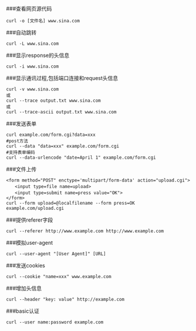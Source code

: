 ###查看网页源代码
```
curl -o [文件名] www.sina.com
```

###自动跳转
```
curl -L www.sina.com
```

###显示response的头信息
```
curl -i www.sina.com
```

###显示通讯过程,包括端口连接和request头信息
```
curl -v www.sina.com
或
curl --trace output.txt www.sina.com 
或 
curl --trace-ascii output.txt www.sina.com
```

###发送表单
```
curl example.com/form.cgi?data=xxx 
#post方法
curl --data "data=xxx" example.com/form.cgi 
#支持表单编码
curl --data-urlencode "date=April 1" example.com/form.cgi
```

###文件上传 
```
<form method="POST" enctype='multipart/form-data' action="upload.cgi">
　　<input type=file name=upload>
　　<input type=submit name=press value="OK">
</form>
curl --form upload=@localfilename --form press=OK example.com/upload.cgi
```

###提供referer字段
```
curl --referer http://www.example.com http://www.example.com
```

###模拟user-agent
```
curl --user-agent "[User Agent]" [URL] 
```

###发送cookies
```
curl --cookie "name=xxx" www.example.com
```

###增加头信息
```
curl --header "key: value" http://example.com 
```

###basic认证
```
curl --user name:password example.com
```

